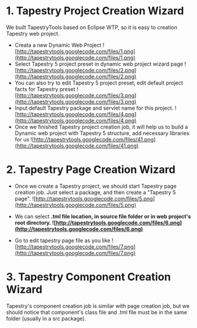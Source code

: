 # 1. Tapestry Project Creation Wizard #

We built TapestryTools based on Eclipse WTP, so it is easy to creation Tapestry web project.

  * Creata a new Dynamic Web Project
![http://tapestrytools.googlecode.com/files/1.png](http://tapestrytools.googlecode.com/files/1.png)
  * Select Tapestry 5 project preset in dynamic web project wizard page
![http://tapestrytools.googlecode.com/files/2.png](http://tapestrytools.googlecode.com/files/2.png)
  * You can also try to edit Tapestry 5 project preset, edit default project facts for Tapestry preset
![http://tapestrytools.googlecode.com/files/3.png](http://tapestrytools.googlecode.com/files/3.png)
  * Input default Tapestry package and servlet name for this project.
![http://tapestrytools.googlecode.com/files/4.png](http://tapestrytools.googlecode.com/files/4.png)
  * Once we finished Tapestry project creation job, it will help us to build a Dynamic web project with Tapestry 5 structure, add necessary libraries for us
![http://tapestrytools.googlecode.com/files/41.png](http://tapestrytools.googlecode.com/files/41.png)


# 2. Tapestry Page Creation Wizard #

  * Once we create a Tapestry project, we should start Tapestry page creation job. Just select a package, and then create a "Tapestry 5 page".
![http://tapestrytools.googlecode.com/files/5.png](http://tapestrytools.googlecode.com/files/5.png)
  * We can select **.tml file location, in source file folder or in web project's root directory.
![http://tapestrytools.googlecode.com/files/6.png](http://tapestrytools.googlecode.com/files/6.png)**

  * Go to edit tapestry page file as you like
![http://tapestrytools.googlecode.com/files/7.png](http://tapestrytools.googlecode.com/files/7.png)

# 3. Tapestry Component Creation Wizard #

Tapestry's component creation job is similar with page creation job, but we should notice that component's class file and .tml file must be in the same folder (usually in a src package).